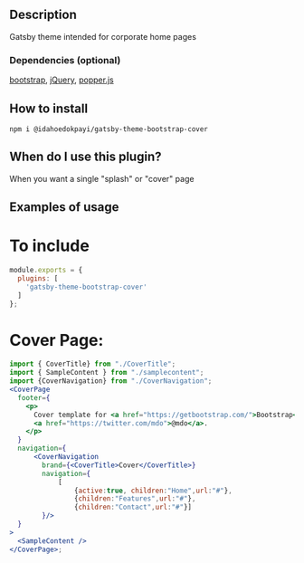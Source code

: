 ## Description
Gatsby theme intended for corporate home pages

### Dependencies (optional)

[bootstrap](https://getbootstrap.com), [jQuery](https://jquery.com/), [popper.js](https://popper.js.org/)


## How to install

```
npm i @idahoedokpayi/gatsby-theme-bootstrap-cover
```

## When do I use this plugin?

When you want a single "splash" or "cover" page   

## Examples of usage

# To include
```javascript
module.exports = {
  plugins: [
    'gatsby-theme-bootstrap-cover'
  ]
};
```
# Cover Page:

```jsx
import { CoverTitle} from "./CoverTitle";
import { SampleContent } from "./samplecontent";
import {CoverNavigation} from "./CoverNavigation";
<CoverPage
  footer={
    <p>
      Cover template for <a href="https://getbootstrap.com/">Bootstrap</a>, by{" "}
      <a href="https://twitter.com/mdo">@mdo</a>.
    </p>
  }
  navigation={
      <CoverNavigation 
        brand={<CoverTitle>Cover</CoverTitle>}  
        navigation={
            [
                {active:true, children:"Home",url:"#"},
                {children:"Features",url:"#"},
                {children:"Contact",url:"#"}]
        }/>
  }
>
  <SampleContent />
</CoverPage>;
```
